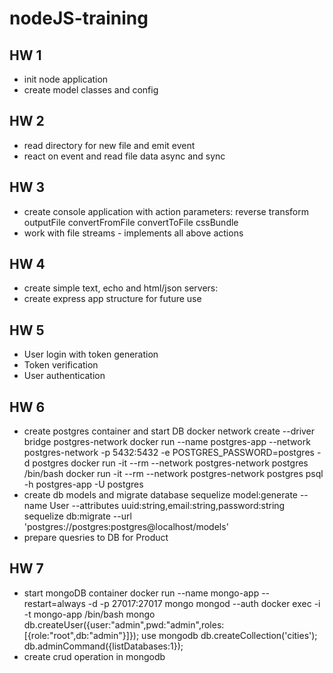 # nodeJS-training

## HW 1

- init node application
- create model classes and config

## HW 2

- read directory for new file and emit event
- react on event and read file data async and sync

## HW 3

- create console application with action parameters:
    reverse
    transform
    outputFile
    convertFromFile
    convertToFile
    cssBundle
- work with file streams - implements all above actions

## HW 4

- create simple text, echo and html/json servers:
- create express app structure for future use

## HW 5

- User login with token generation
- Token verification
- User authentication

## HW 6

- create postgres container and start DB
docker network create --driver bridge postgres-network
docker run --name postgres-app --network postgres-network -p 5432:5432 -e POSTGRES_PASSWORD=postgres -d postgres
docker run -it --rm --network postgres-network postgres /bin/bash
docker run -it --rm --network postgres-network postgres psql -h postgres-app -U postgres
- create db models and migrate database
sequelize model:generate --name User --attributes uuid:string,email:string,password:string
sequelize db:migrate --url 'postgres://postgres:postgres@localhost/models'
- prepare quesries to DB for Product

## HW 7

- start mongoDB container
docker run --name mongo-app --restart=always -d -p 27017:27017 mongo mongod --auth
docker exec -i -t mongo-app /bin/bash
mongo
db.createUser({user:"admin",pwd:"admin",roles:[{role:"root",db:"admin"}]});
use mongodb
db.createCollection('cities');
db.adminCommand({listDatabases:1});
- create crud operation in mongodb